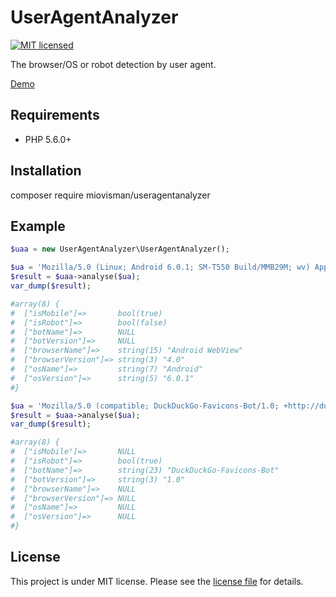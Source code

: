 # UserAgentAnalyzer

[![MIT licensed](https://img.shields.io/badge/license-MIT-blue.svg)](LICENSE)

The browser/OS or robot detection by user agent.

[Demo](http://uaatest.000webhostapp.com/)

## Requirements

* PHP 5.6.0+

## Installation

composer require miovisman/useragentanalyzer

## Example

``` php
$uaa = new UserAgentAnalyzer\UserAgentAnalyzer();

$ua = 'Mozilla/5.0 (Linux; Android 6.0.1; SM-T550 Build/MMB29M; wv) AppleWebKit/537.36 (KHTML, like Gecko) Version/4.0 Chrome/51.0.2704.81 Safari/537.36 GSA/6.1.28.21.arm';
$result = $uaa->analyse($ua);
var_dump($result);

#array(8) {
#  ["isMobile"]=>       bool(true)
#  ["isRobot"]=>        bool(false)
#  ["botName"]=>        NULL
#  ["botVersion"]=>     NULL
#  ["browserName"]=>    string(15) "Android WebView"
#  ["browserVersion"]=> string(3) "4.0"
#  ["osName"]=>         string(7) "Android"
#  ["osVersion"]=>      string(5) "6.0.1"
#}

$ua = 'Mozilla/5.0 (compatible; DuckDuckGo-Favicons-Bot/1.0; +http://duckduckgo.com)';
$result = $uaa->analyse($ua);
var_dump($result);

#array(8) {
#  ["isMobile"]=>       NULL
#  ["isRobot"]=>        bool(true)
#  ["botName"]=>        string(23) "DuckDuckGo-Favicons-Bot"
#  ["botVersion"]=>     string(3) "1.0"
#  ["browserName"]=>    NULL
#  ["browserVersion"]=> NULL
#  ["osName"]=>         NULL
#  ["osVersion"]=>      NULL
#}
```

## License

This project is under MIT license. Please see the [license file](LICENSE) for details.
